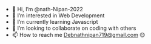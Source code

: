 - 👋 Hi, I’m @nath-Nipan-2022
- 👀 I’m interested in Web Development 
- 🌱 I’m currently learning Javascript 
- 💞️ I’m looking to collaborate on coding with others 
- 📫 How to reach me Debnathnipan719@gmail.com 😊

<!---
nath-Nipan-2022/nath-Nipan-2022 is a ✨ special ✨ repository because its `README.md` (this file) appears on your GitHub profile.
You can click the Preview link to take a look at your changes.
--->
